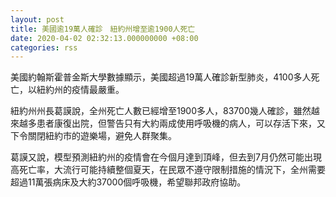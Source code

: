 ```yaml
---
layout: post
title: 美國逾19萬人確診　紐約州增至逾1900人死亡　
date: 2020-04-02 02:32:13.000000000 +08:00
categories: rss
---
```


美國約翰斯霍普金斯大學數據顯示，美國超過19萬人確診新型肺炎，4100多人死亡，以紐約州的疫情最嚴重。

紐約州州長葛謨說，全州死亡人數已經增至1900多人，83700幾人確診，雖然越來越多患者康復出院，但警告只有大約兩成使用呼吸機的病人，可以存活下來，又下令關閉紐約市的遊樂場，避免人群聚集。

葛謨又說，模型預測紐約州的疫情會在今個月達到頂峰，但去到7月仍然可能出現高死亡率，大流行可能持續整個夏天，在民眾不遵守限制措施的情況下，全州需要超過11萬張病床及大約37000個呼吸機，希望聯邦政府協助。
